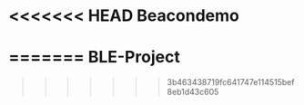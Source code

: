 <<<<<<< HEAD
Beacondemo
==========
=======
BLE-Project
===========
>>>>>>> 3b463438719fc641747e114515bef8eb1d43c605
